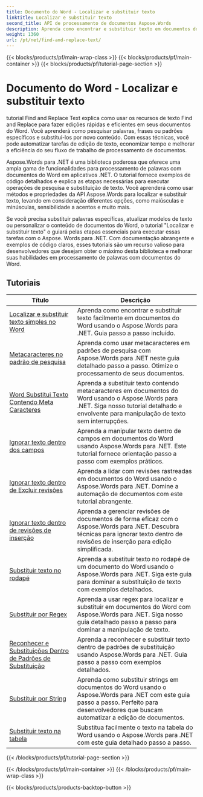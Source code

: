 ```yaml
---
title: Documento do Word - Localizar e substituir texto
linktitle: Localizar e substituir texto
second_title: API de processamento de documentos Aspose.Words
description: Aprenda como encontrar e substituir texto em documentos do Word usando o Aspose.Words para .NET. Os tutoriais mostram como executar pesquisas de texto precisas, incluindo opções de pesquisa avançadas.
weight: 1360
url: /pt/net/find-and-replace-text/
---
```


{{< blocks/products/pf/main-wrap-class >}}
{{< blocks/products/pf/main-container >}}
{{< blocks/products/pf/tutorial-page-section >}}

# Documento do Word - Localizar e substituir texto

tutorial Find and Replace Text explica como usar os recursos de texto Find and Replace para fazer edições rápidas e eficientes em seus documentos do Word. Você aprenderá como pesquisar palavras, frases ou padrões específicos e substituí-los por novo conteúdo. Com essas técnicas, você pode automatizar tarefas de edição de texto, economizar tempo e melhorar a eficiência do seu fluxo de trabalho de processamento de documentos.

Aspose.Words para .NET é uma biblioteca poderosa que oferece uma ampla gama de funcionalidades para processamento de palavras com documentos do Word em aplicativos .NET. O tutorial fornece exemplos de código detalhados e explica as etapas necessárias para executar operações de pesquisa e substituição de texto. Você aprenderá como usar métodos e propriedades da API Aspose.Words para localizar e substituir texto, levando em consideração diferentes opções, como maiúsculas e minúsculas, sensibilidade a acentos e muito mais.

Se você precisa substituir palavras específicas, atualizar modelos de texto ou personalizar o conteúdo de documentos do Word, o tutorial "Localizar e substituir texto" o guiará pelas etapas essenciais para executar essas tarefas com o Aspose. Words para .NET. Com documentação abrangente e exemplos de código claros, esses tutoriais são um recurso valioso para desenvolvedores que desejam obter o máximo desta biblioteca e melhorar suas habilidades em processamento de palavras com documentos do Word.

 ## Tutoriais
| Título | Descrição |
| --- | --- |
| [Localizar e substituir texto simples no Word](./simple-find-replace/) | Aprenda como encontrar e substituir texto facilmente em documentos do Word usando o Aspose.Words para .NET. Guia passo a passo incluído. |
| [Metacaracteres no padrão de pesquisa](./meta-characters-in-search-pattern/) | Aprenda como usar metacaracteres em padrões de pesquisa com Aspose.Words para .NET neste guia detalhado passo a passo. Otimize o processamento de seus documentos. |
| [Word Substitui Texto Contendo Meta Caracteres](./replace-text-containing-meta-characters/) | Aprenda a substituir texto contendo metacaracteres em documentos do Word usando o Aspose.Words para .NET. Siga nosso tutorial detalhado e envolvente para manipulação de texto sem interrupções. |
| [Ignorar texto dentro dos campos](./ignore-text-inside-fields/) | Aprenda a manipular texto dentro de campos em documentos do Word usando Aspose.Words para .NET. Este tutorial fornece orientação passo a passo com exemplos práticos. |
| [Ignorar texto dentro de Excluir revisões](./ignore-text-inside-delete-revisions/) | Aprenda a lidar com revisões rastreadas em documentos do Word usando o Aspose.Words para .NET. Domine a automação de documentos com este tutorial abrangente. |
| [Ignorar texto dentro de revisões de inserção](./ignore-text-inside-insert-revisions/) | Aprenda a gerenciar revisões de documentos de forma eficaz com o Aspose.Words para .NET. Descubra técnicas para ignorar texto dentro de revisões de inserção para edição simplificada. |
| [Substituir texto no rodapé](./replace-text-in-footer/) | Aprenda a substituir texto no rodapé de um documento do Word usando o Aspose.Words para .NET. Siga este guia para dominar a substituição de texto com exemplos detalhados. |
| [Substituir por Regex](./replace-with-regex/) | Aprenda a usar regex para localizar e substituir em documentos do Word com Aspose.Words para .NET. Siga nosso guia detalhado passo a passo para dominar a manipulação de texto. |
| [Reconhecer e Substituições Dentro de Padrões de Substituição](./recognize-and-substitutions-within-replacement-patterns/) | Aprenda a reconhecer e substituir texto dentro de padrões de substituição usando Aspose.Words para .NET. Guia passo a passo com exemplos detalhados. |
| [Substituir por String](./replace-with-string/) | Aprenda como substituir strings em documentos do Word usando o Aspose.Words para .NET com este guia passo a passo. Perfeito para desenvolvedores que buscam automatizar a edição de documentos. |
| [Substituir texto na tabela](./replace-text-in-table/) | Substitua facilmente o texto na tabela do Word usando o Aspose.Words para .NET com este guia detalhado passo a passo. |
{{< /blocks/products/pf/tutorial-page-section >}}

{{< /blocks/products/pf/main-container >}}
{{< /blocks/products/pf/main-wrap-class >}}

{{< blocks/products/products-backtop-button >}}
